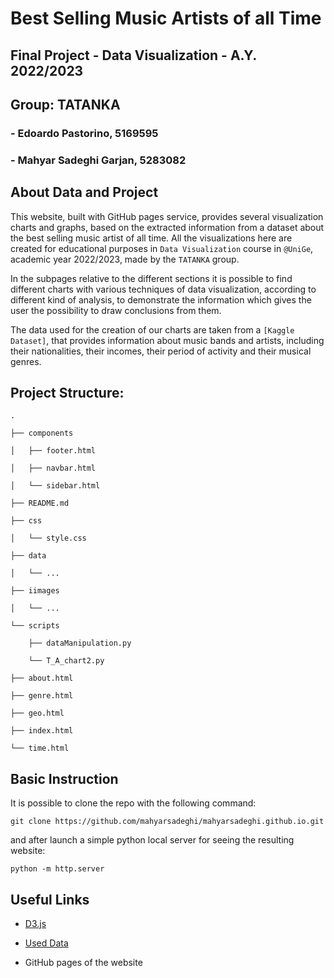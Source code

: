 # **Best Selling Music Artists of all Time**

## **Final Project - Data Visualization - A.Y. 2022/2023** 

## Group: TATANKA
### - Edoardo Pastorino, 5169595
### - Mahyar Sadeghi Garjan, 5283082


## About Data and Project

This website, built with GitHub pages service, provides several visualization charts and graphs, based on the extracted information from a dataset about the best selling music artist of all time. All the visualizations here are created for educational purposes in `Data Visualization` course in `@UniGe`, academic year 2022/2023, made by the `TATANKA` group.

In the subpages relative to the different sections it is possible to find different charts with various techniques of data visualization, according to different kind of analysis, to demonstrate the information which gives the user the possibility to draw conclusions from them.

The data used for the creation of our charts are taken from a `[Kaggle Dataset]`, that provides information about music bands and artists, including their nationalities, their incomes, their period of activity and their musical genres. 

## Project Structure:

```
.

├── components

│   ├── footer.html

│   ├── navbar.html

│   └── sidebar.html

├── README.md

├── css

│   └── style.css

├── data

│   └── ...

├── iimages

│   └── ...

└── scripts

    ├── dataManipulation.py

    └── T_A_chart2.py
    
├── about.html

├── genre.html

├── geo.html

├── index.html

└── time.html
```

## Basic Instruction
It is possible to clone the repo with the following command:
```
git clone https://github.com/mahyarsadeghi/mahyarsadeghi.github.io.git

```
and after launch a simple python local server for seeing the resulting website:
```
python -m http.server

```
## Useful Links

- [D3.js] 
- [Used Data] 
- GitHub pages of the website


   [Used data]: <https://github.com/Jeko83/TrentoTreeMap>
   
   [Kaggle Dataset]: <https://github.com/Jeko83/TrentoTreeMap>

   [D3.js]: <https://d3-graph-gallery.com/>
   
   [GitHub pages of the website]: <https://mahyarsadeghi.github.io/>


